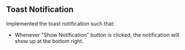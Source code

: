 ## Toast Notification
Implemented the toast notification such that:
- Whenever "Show Notification" button is clicked, the notification will show up at the bottom right.